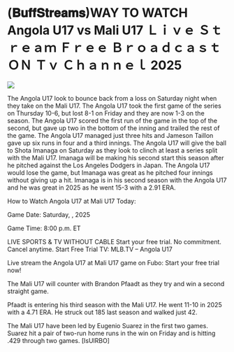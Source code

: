 # (𝐁𝐮𝐟𝐟𝐒𝐭𝐫𝐞𝐚𝐦𝐬)WAY TO WATCH Angola U17 vs Mali U17 Ｌｉｖｅ Ｓｔｒｅａｍ Ｆｒｅｅ Ｂｒｏａｄｃａｓｔ ＯＮ Ｔｖ Ｃｈａｎｎｅｌ  2025  
  
  
[![](https://i.imgur.com/qSNzIqt.png)](https://movie.rssnews.media/Rhzqwdcwp.php)  
  
The Angola U17 look to bounce back from a loss on Saturday night when they take on the Mali U17. The Angola U17 took the first game of the series on Thursday 10-6, but lost 8-1 on Friday and they are now 1-3 on the season. The Angola U17 scored the first run of the game in the top of the second, but gave up two in the bottom of the inning and trailed the rest of the game. The Angola U17 managed just three hits and Jameson Taillon gave up six runs in four and a third innings. The Angola U17 will give the ball to Shota Imanaga on Saturday as they look to clinch at least a series split with the Mali U17. Imanaga will be making his second start this season after he pitched against the Los Angeles Dodgers in Japan. The Angola U17 would lose the game, but Imanaga was great as he pitched four innings without giving up a hit. Imanaga is in his second season with the Angola U17 and he was great in 2025 as he went 15-3 with a 2.91 ERA.

How to Watch Angola U17 at Mali U17 Today:

Game Date: Saturday, , 2025

Game Time: 8:00 p.m. ET

LIVE SPORTS & TV WITHOUT CABLE
Start your free trial. No commitment. Cancel anytime.
Start Free Trial
TV: MLB.TV – Angola U17

Live stream the Angola U17 at Mali U17 game on Fubo: Start your free trial now!

The Mali U17 will counter with Brandon Pfaadt as they try and win a second straight game.

Pfaadt is entering his third season with the Mali U17. He went 11-10 in 2025 with a 4.71 ERA. He struck out 185 last season and walked just 42.

The Mali U17 have been led by Eugenio Suarez in the first two games. Suarez hit a pair of two-run home runs in the win on Friday and is hitting .429 through two games. [IsUlRBO]